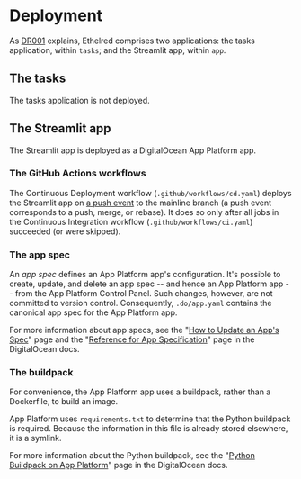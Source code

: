 # Deployment

As [DR001](decision_records.md#001-two-applications-one-codebase) explains,
Ethelred comprises two applications:
the tasks application, within `tasks`;
and the Streamlit app, within `app`.

## The tasks

The tasks application is not deployed.

## The Streamlit app

The Streamlit app is deployed as a DigitalOcean App Platform app.

### The GitHub Actions workflows

The Continuous Deployment workflow (`.github/workflows/cd.yaml`) deploys the Streamlit app on [a push event][1] to the mainline branch
(a push event corresponds to a push, merge, or rebase).
It does so only after all jobs in the Continuous Integration workflow (`.github/workflows/ci.yaml`) succeeded (or were skipped).

### The app spec

An *app spec* defines an App Platform app's configuration.
It's possible to create, update, and delete an app spec
-- and hence an App Platform app --
from the App Platform Control Panel.
Such changes, however, are not committed to version control.
Consequently, `.do/app.yaml` contains the canonical app spec for the App Platform app.

For more information about app specs,
see the "[How to Update an App's Spec][]" page
and the "[Reference for App Specification][]" page
in the DigitalOcean docs.

### The buildpack

For convenience,
the App Platform app uses a buildpack, rather than a Dockerfile, to build an image.

App Platform uses `requirements.txt` to determine that the Python buildpack is required.
Because the information in this file is already stored elsewhere,
it is a symlink.

For more information about the Python buildpack,
see the "[Python Buildpack on App Platform][]" page in the DigitalOcean docs.

[1]: https://docs.github.com/en/actions/reference/workflows-and-actions/events-that-trigger-workflows#push
[How to Update an App's Spec]: https://docs.digitalocean.com/products/app-platform/how-to/update-app-spec/
[Python Buildpack on App Platform]: https://docs.digitalocean.com/products/app-platform/reference/buildpacks/python/
[Reference for App Specification]: https://docs.digitalocean.com/products/app-platform/reference/app-spec/

